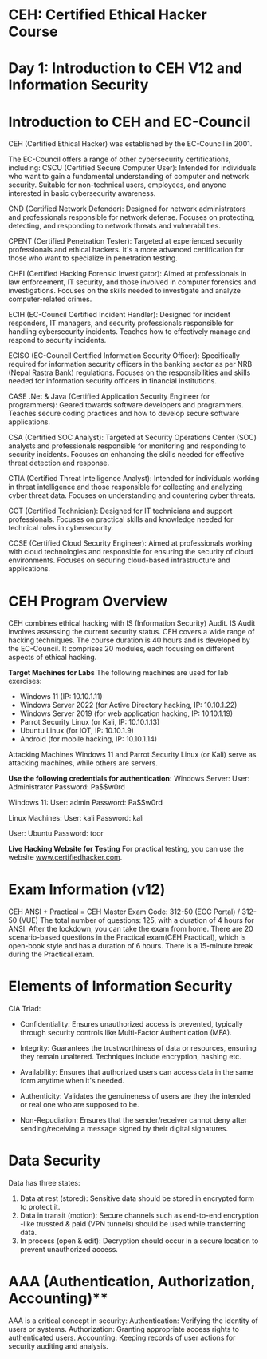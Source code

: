 # CEH: Certified Ethical Hacker Course 
# Day 1: Introduction to CEH V12 and Information Security

# Introduction to CEH and EC-Council
  CEH (Certified Ethical Hacker) was established by the EC-Council in 2001.
  
  The EC-Council offers a range of other cybersecurity certifications, including:
    CSCU (Certified Secure Computer User): 
    Intended for individuals who want to gain a fundamental understanding of computer and network security. 
    Suitable for non-technical users, employees, and anyone interested in basic cybersecurity awareness.

  CND (Certified Network Defender):
    Designed for network administrators and professionals responsible for network defense.
    Focuses on protecting, detecting, and responding to network threats and vulnerabilities.
    
  CPENT (Certified Penetration Tester):
    Targeted at experienced security professionals and ethical hackers.
    It's a more advanced certification for those who want to specialize in penetration testing.

  CHFI (Certified Hacking Forensic Investigator):
    Aimed at professionals in law enforcement, IT security, and those involved in computer forensics and investigations.
    Focuses on the skills needed to investigate and analyze computer-related crimes.
    
  ECIH (EC-Council Certified Incident Handler):
    Designed for incident responders, IT managers, and security professionals responsible for handling cybersecurity incidents.
    Teaches how to effectively manage and respond to security incidents.

  ECISO (EC-Council Certified Information Security Officer):
    Specifically required for information security officers in the banking sector as per NRB (Nepal Rastra Bank) regulations.
    Focuses on the responsibilities and skills needed for information security officers in financial institutions.

  CASE .Net & Java (Certified Application Security Engineer for programmers):
    Geared towards software developers and programmers.
    Teaches secure coding practices and how to develop secure software applications.

  CSA (Certified SOC Analyst):
    Targeted at Security Operations Center (SOC) analysts and professionals responsible for monitoring and responding to security incidents.
    Focuses on enhancing the skills needed for effective threat detection and response.

  CTIA (Certified Threat Intelligence Analyst):
    Intended for individuals working in threat intelligence and those responsible for collecting and analyzing cyber threat data.
    Focuses on understanding and countering cyber threats.

  CCT (Certified Technician):
    Designed for IT technicians and support professionals.
    Focuses on practical skills and knowledge needed for technical roles in cybersecurity.

  CCSE (Certified Cloud Security Engineer):
    Aimed at professionals working with cloud technologies and responsible for ensuring the security of cloud environments.
    Focuses on securing cloud-based infrastructure and applications.

# CEH Program Overview
  CEH combines ethical hacking with IS (Information Security) Audit.
  IS Audit involves assessing the current security status.
  CEH covers a wide range of hacking techniques.
  The course duration is 40 hours and is developed by the EC-Council.
  It comprises 20 modules, each focusing on different aspects of ethical hacking.

**Target Machines for Labs**
The following machines are used for lab exercises:
* Windows 11 (IP: 10.10.1.11)
* Windows Server 2022 (for Active Directory hacking, IP: 10.10.1.22)
* Windows Server 2019 (for web application hacking, IP: 10.10.1.19)
* Parrot Security Linux (or Kali, IP: 10.10.1.13)
* Ubuntu Linux (for IOT, IP: 10.10.1.9)
* Android (for mobile hacking, IP: 10.10.1.14)

Attacking Machines
Windows 11 and Parrot Security Linux (or Kali) serve as attacking machines, while others are servers.

**Use the following credentials for authentication:**
Windows Server:
User: Administrator
Password: Pa$$w0rd

Windows 11:
User: admin
Password: Pa$$w0rd

Linux Machines:
User: kali
Password: kali

User: Ubuntu
Password: toor

**Live Hacking Website for Testing**
For practical testing, you can use the website www.certifiedhacker.com.

# Exam Information (v12)
CEH ANSI + Practical = CEH Master
Exam Code: 312-50 (ECC Portal) / 312-50 (VUE)
The total number of questions: 125, with a duration of 4 hours for ANSI.
After the lockdown, you can take the exam from home.
There are 20 scenario-based questions in the Practical exam(CEH Practical), which is open-book style and has a duration of 6 hours.
There is a 15-minute break during the Practical exam.

# Elements of Information Security
CIA Triad:
* Confidentiality: Ensures unauthorized access is prevented, typically through security controls like Multi-Factor Authentication (MFA).
* Integrity: Guarantees the trustworthiness of data or resources, ensuring they remain unaltered. Techniques include encryption, hashing etc.
* Availability: Ensures that authorized users can access data in the same form anytime when it's needed.

* Authenticity: Validates the genuineness of users are they the intended or real one who are supposed to be.
* Non-Repudiation: Ensures that the sender/receiver cannot deny after sending/receiving a message signed by their digital signatures.

# Data Security
Data has three states:
1. Data at rest (stored): Sensitive data should be stored in encrypted form to protect it.
2. Data in transit (motion): Secure channels such as end-to-end encryption -like trussted & paid (VPN tunnels) should be used while transferring data.
3. In process (open & edit): Decryption should occur in a secure location to prevent unauthorized access.
   
# AAA (Authentication, Authorization, Accounting)**
AAA is a critical concept in security:
Authentication: Verifying the identity of users or systems.
Authorization: Granting appropriate access rights to authenticated users.
Accounting: Keeping records of user actions for security auditing and analysis.

